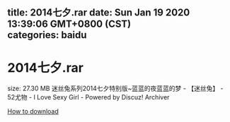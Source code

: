 
title: 2014七夕.rar
date: Sun Jan 19 2020 13:39:06 GMT+0800 (CST)    
categories: baidu
---

# 2014七夕.rar
size: 27.30 MB
 迷丝兔系列2014七夕特别版~蓝蓝的夜蓝蓝的梦 - 【迷丝兔】 - 52尤物 - I Love Sexy Girl - Powered by Discuz! Archiver
 

[How to download](https://bpcam.bemobtrk.com/go/2ceec3aa-1ca2-46d6-b9ff-aaa5c184517c?jno=47)